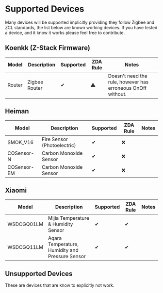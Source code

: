 # Supported Devices

Many devices will be supported implicitly providing they follow Zigbee and ZCL standards, the list below are known
working devices. If you have tested a device, and it know it works please feel free to contribute.

## Koenkk (Z-Stack Firmware)

|Model|Description|Supported|ZDA Rule|Notes|
|-----|-----------|---------|--------|-----|
|Router|Zigbee Router|✔|⚠️|Doesn't need the rule, however has erroneous OnOff without.|

## Heiman

|Model|Description|Supported|ZDA Rule|Notes|
|-----|-----------|---------|--------|-----|
|SMOK_V16|Fire Sensor (Photoelectric)|✔|❌||
|COSensor-N|Carbon Monoxide Sensor|✔|❌||
|COSensor-EM|Carbon Monoxide Sensor|✔|❌||

## Xiaomi

|Model|Description|Supported|ZDA Rule|Notes|
|-----|-----------|---------|--------|-----|
|WSDCGQ01LM|Mijia Temperature & Humidity Sensor|✔|✔| |
|WSDCGQ11LM|Aqara Temperature, Humidity and Pressure Sensor|✔|✔| |

## Unsupported Devices

These are devices that are know to explicitly not work.